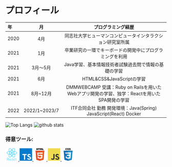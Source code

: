 # プロフィール

| 年|  月|プログラミング経歴 | 
| :--- | :---: | :---: | 
| 2020 |4月|  同志社大学ヒューマンコンピュータインタラクション研究室所属 |
| 2021|1月 | 卒業研究の一環でキーボードの開発中にプログラミングを利用 |
| 2021 |3月～5月| Java学習、基本情報技術者試験過去問で情報の基礎の学習 |
| 2021|6月| HTML&CSS&JavaScriptの学習 |
| 2021 |8月~12月|DMMWEBCAMP 受講：Ruby on Railsを用いたWebアプリ開発の学習、独学：Reactを用いたSPA開発の学習 |
| 2022|2022/1~2023/7| ITF合同会社 勤務 開発環境：Java(Spring) JavaScript(React) Docker |


<p align="left"> 
  <img alt="Top Langs" height="150px" src="https://github-readme-stats.vercel.app/api/top-langs/?username=nijimajohn&layout=compact&show_icons=true&theme=cobalt" />
  <img alt="github stats" height="150px" src="https://github-readme-stats.vercel.app/api?username=nijimajohn&theme=cobalt&show_icons=ture" />
</p>

<h3 align="left">得意ツール:</h3>
 <a href="https://reactjs.org/" target="_blank" rel="noreferrer"> <img src="https://raw.githubusercontent.com/devicons/devicon/master/icons/react/react-original-wordmark.svg" alt="react" width="40" height="40"/> </a> 
  <a href="https://www.typescriptlang.org/" target="_blank" rel="noreferrer"> <img src="https://raw.githubusercontent.com/devicons/devicon/master/icons/typescript/typescript-original.svg" alt="typescript" width="40" height="40"/> </a>
  <a href="https://www.w3.org/html/" target="_blank" rel="noreferrer"> <img src="https://raw.githubusercontent.com/devicons/devicon/master/icons/html5/html5-original-wordmark.svg" alt="html5" width="40" height="40"/> </a> <a href="https://developer.mozilla.org/en-US/docs/Web/JavaScript" target="_blank" rel="noreferrer"> <img src="https://raw.githubusercontent.com/devicons/devicon/master/icons/javascript/javascript-original.svg" alt="javascript" width="40" height="40"/> </a> 
  <a href="https://www.w3schools.com/css/" target="_blank" rel="noreferrer"> <img src="https://raw.githubusercontent.com/devicons/devicon/master/icons/css3/css3-original-wordmark.svg" alt="css3" width="40" height="40"/> </a>

